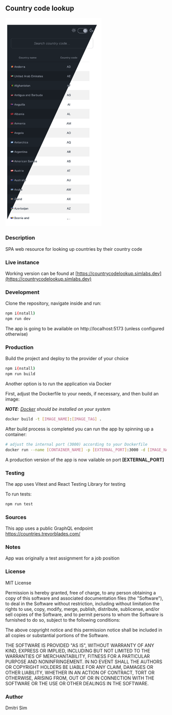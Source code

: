 ## Country code lookup

<img src="./public/country-code-lookup-demo.png" alt="app-intro-image" width="300"/>

### Description

SPA web resource for looking up countries by their country code

### Live instance

Working version can be found at [https://countrycodelookup.simlabs.dev](https://countrycodelookup.simlabs.dev)

### Development

Clone the repository, navigate inside and run:

```sh
npm i(nstall)
npm run dev
```

The app is going to be available on http://localhost:5173 (unless configured otherwise)

### Production

Build the project and deploy to the provider of your choice

```sh
npm i(nstall)
npm run build
```

Another option is to run the application via Docker

First, adjust the Dockerfile to your needs, if necessary, and then build an image:

**_NOTE_**: _[Docker](https://www.docker.com/get-started/) should be installed on your system_

```sh
docker build -t [IMAGE_NAME]:[IMAGE_TAG] .
```

After build process is completed you can run the app by spinning up a container:

```sh
# adjust the internal port (3000) according to your Dockerfile
docker run --name [CONTAINER_NAME] -p [EXTERNAL_PORT]:3000 -d [IMAGE_NAME]:[IMAGE_TAG]
```

A production version of the app is now vailable on port **[EXTERNAL_PORT]**

### Testing

The app uses Vitest and React Testing Library for testing

To run tests:

```sh
npm run test
```

### Sources

This app uses a public GraphQL endpoint https://countries.trevorblades.com/

### Notes

App was originally a test assignment for a job position

### License

MIT License

Permission is hereby granted, free of charge, to any person obtaining a copy
of this software and associated documentation files (the "Software"), to deal
in the Software without restriction, including without limitation the rights
to use, copy, modify, merge, publish, distribute, sublicense, and/or sell
copies of the Software, and to permit persons to whom the Software is
furnished to do so, subject to the following conditions:

The above copyright notice and this permission notice shall be included in all
copies or substantial portions of the Software.

THE SOFTWARE IS PROVIDED "AS IS", WITHOUT WARRANTY OF ANY KIND, EXPRESS OR
IMPLIED, INCLUDING BUT NOT LIMITED TO THE WARRANTIES OF MERCHANTABILITY,
FITNESS FOR A PARTICULAR PURPOSE AND NONINFRINGEMENT. IN NO EVENT SHALL THE
AUTHORS OR COPYRIGHT HOLDERS BE LIABLE FOR ANY CLAIM, DAMAGES OR OTHER
LIABILITY, WHETHER IN AN ACTION OF CONTRACT, TORT OR OTHERWISE, ARISING FROM,
OUT OF OR IN CONNECTION WITH THE SOFTWARE OR THE USE OR OTHER DEALINGS IN THE
SOFTWARE.

### Author

Dmitri Sim
